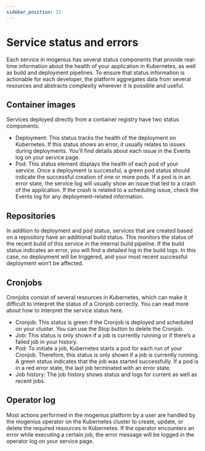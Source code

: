 ```yaml
---
sidebar_position: 11
---
```


# Service status and errors

Each service in mogenius has several status components that provide real-time information about the health of your application in Kubernetes, as well as build and deployment pipelines. To ensure that status information is actionable for each developer, the platform aggregates data from several resources and abstracts complexity wherever it is possible and useful. 

## Container images
Services deployed directly from a container registry have two status components:
- Deployment: This status tracks the health of the deployment on Kubernetes. If this status shows an error, it usually relates to issues during deployments. You’ll find details about each issue in the Events log on your service page.
- Pod: This status element displays the health of each pod of your service. Once a deployment is successful, a green pod status should indicate the successful creation of one or more pods. If a pod is in an error state, the service log will usually show an issue that led to a crash of the application. If the crash is related to a scheduling issue, check the Events log for any deployment-related information.

## Repositories
In addition to deployment and pod status, services that are created based on a repository have an additional build status. This monitors the status of the recent build of this service in the internal build pipeline. If the build status indicates an error, you will find a detailed log in the build logs. In this case, no deployment will be triggered, and your most recent successful deployment won’t be affected.

## Cronjobs
Cronjobs consist of several resources in Kubernetes, which can make it difficult to interpret the status of a Cronjob correctly. You can read more about how to interpret the service status here.
- Cronjob: This status is green if the Cronjob is deployed and scheduled on your cluster. You can use the Stop button to delete the Cronjob.
- Job: This status is only shown if a job is currently running or if there’s a failed job in your history.
- Pod: To initiate a job, Kubernetes starts a pod for each run of your Cronjob. Therefore, this status is only shown if a job is currently running. A green status indicates that the job was started successfully. If a pod is in a red error state, the last job terminated with an error state.
- Job history: The job history shows status and logs for current as well as recent jobs.

## Operator log
Most actions performed in the mogenius platform by a user are handled by the mogenius operator on the Kubernetes cluster to create, update, or delete the required resources in Kubernetes. If the operator encounters an error while executing a certain job, the error message will be logged in the operator log on your service page.